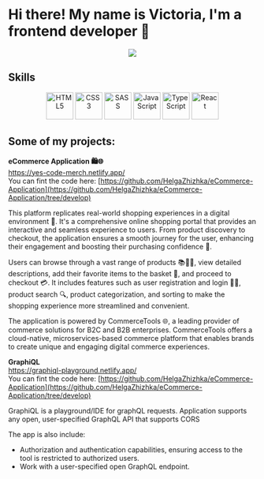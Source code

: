 # Hi there! My name is Victoria, I'm a frontend developer 👋 #

<div align="center"">
<img src='https://i.giphy.com/media/v1.Y2lkPTc5MGI3NjExY3g4ZDZmN2RxaWtycnVhaWZqemI1eHI0bmFrM2YzbTl3ajh5YTR6YiZlcD12MV9pbnRlcm5hbF9naWZfYnlfaWQmY3Q9Zw/hpXdHPfFI5wTABdDx9/giphy.gif'/>
</div>

<!--
**VictoriaAlekseeva/VictoriaAlekseeva** is a ✨ _special_ ✨ repository because its `README.md` (this file) appears on your GitHub profile.

Here are some ideas to get you started:

- 🔭 I’m currently working on ...
- 🌱 I’m currently learning ...
- 👯 I’m looking to collaborate on ...
- 🤔 I’m looking for help with ...
- 💬 Ask me about ...
- 📫 How to reach me: ...
- 😄 Pronouns: ...
- ⚡ Fun fact: ...
-->

## Skills ##

<div align="center"">
  <img src="https://cdn.jsdelivr.net/gh/devicons/devicon@latest/icons/html5/html5-original-wordmark.svg" width='55px' height='55px' alt='HTML5'/>
  <img src="https://cdn.jsdelivr.net/gh/devicons/devicon@latest/icons/css3/css3-original-wordmark.svg" width='55px' height='55px' alt='CSS3'/>
  <img src="https://cdn.jsdelivr.net/gh/devicons/devicon@latest/icons/sass/sass-original.svg" width='55px' height='55px' alt='SASS'/>
  <img src="https://cdn.jsdelivr.net/gh/devicons/devicon@latest/icons/javascript/javascript-original.svg" width='55px' height='55px' alt='JavaScript'/>
  <img src="https://cdn.jsdelivr.net/gh/devicons/devicon@latest/icons/typescript/typescript-original.svg" width='55px' height='55px' alt='TypeScript'/>
  <img src="https://cdn.jsdelivr.net/gh/devicons/devicon@latest/icons/react/react-original-wordmark.svg" width='55px' height='55px' alt='React'/>
</div>

## Some of my projects: ##
**eCommerce Application 🛍️🌐**  
https://yes-code-merch.netlify.app/  
You can fint the code here: [https://github.com/HelgaZhizhka/eCommerce-Application](https://github.com/HelgaZhizhka/eCommerce-Application/tree/develop)

This platform replicates real-world shopping experiences in a digital environment 🏪. It's a comprehensive online shopping portal that provides an interactive and seamless experience to users. From product discovery to checkout, the application ensures a smooth journey for the user, enhancing their engagement and boosting their purchasing confidence 🚀.

Users can browse through a vast range of products 📚👗👟, view detailed descriptions, add their favorite items to the basket 🛒, and proceed to checkout 💳. It includes features such as user registration and login 📝🔐, product search 🔍, product categorization, and sorting to make the shopping experience more streamlined and convenient.

The application is powered by CommerceTools 🌐, a leading provider of commerce solutions for B2C and B2B enterprises. CommerceTools offers a cloud-native, microservices-based commerce platform that enables brands to create unique and engaging digital commerce experiences.


**GraphiQL**  
https://graphiql-playground.netlify.app/  
You can fint the code here: [https://github.com/HelgaZhizhka/eCommerce-Application](https://github.com/HelgaZhizhka/eCommerce-Application/tree/develop)  

GraphiQL is a playground/IDE for graphQL requests. Application supports any open, user-specified GraphQL API that supports CORS

The app is also include:

- Authorization and authentication capabilities, ensuring access to the tool is restricted to authorized users.
- Work with a user-specified open GraphQL endpoint.



